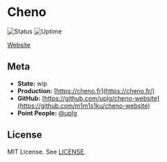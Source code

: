 # Cheno

![Status](https://status.uplg.xyz/api/badge/1/status)
![Uptime](https://status.uplg.xyz/api/badge/1/uptime)

[Website](https://cheno.fr)

## Meta

* **State:** wip
* **Production:** [https://cheno.fr](https://cheno.fr/)
* **GitHub:** [https://github.com/uplg/cheno-website](https://github.com/m1m1s1ku/cheno-website)
* **Point People:** [@uplg](https://github.com/uplg)

## License

MIT License. See [LICENSE](LICENSE).
